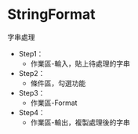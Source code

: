 # StringFormat
字串處理
* Step1：
  * 作業區-輸入，貼上待處理的字串
* Step2：
  * 條件區，勾選功能
* Step3：
  * 作業區-Format
* Step4：
  * 作業區-輸出，複製處理後的字串